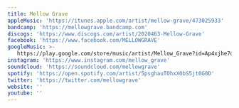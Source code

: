 ```yaml
---
title: Mellow Grave
appleMusic: 'https://itunes.apple.com/artist/mellow-grave/473025933'
bandcamp: 'https://mellowgrave.bandcamp.com'
discogs: 'https://www.discogs.com/artist/2020463-Mellow-Grave'
facebook: 'https://www.facebook.com/MELLOWGRAVE'
googleMusic: >-
   https://play.google.com/store/music/artist/Mellow_Grave?id=Ap4xjhe7qnrgritup7jjd4z3una
instagram: 'https://www.instagram.com/mellow_grave'
soundcloud: 'https://soundcloud.com/mellowgrave'
spotify: 'https://open.spotify.com/artist/5psghauTOhxX0bS5jt0G0D'
twitter: 'https://twitter.com/mellowgrave'
website: ''
youtube: ''
---
```


